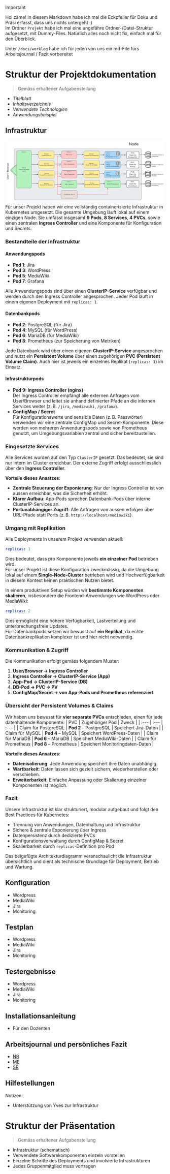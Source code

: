 >[!IMPORTANT]
>Hoi zäme!
>In diesem Markdown habe ich mal die Eckpfeiler für Doku und Präsi erfasst, dass uns nichts untergeht :)  
>Im Ordner `Projekt` habe ich mal eine ungefähre Ordner-/Datei-Struktur aufgesetzt, mit Dummy-Files. Natürlich alles noch nicht fix, einfach mal für den Überblick.
>
>Unter `/docs/worklog` habe ich für jeden von uns ein md-File fürs Arbeitsjournal / Fazit vorbereitet

# Struktur der Projektdokumentation
> Gemäss erhaltener Aufgabenstellung
- *Titelblatt*
- *Inhaltsverzeichnis*
- *Verwendete Technologien*
- *Anwendungsbeispiel*

## Infrastruktur
![Diagramm der Infrastruktur](/docs/images/infrastructure.png)
Für unser Projekt haben wir eine vollständig containerisierte Infrastruktur in Kubernetes umgesetzt. Die gesamte Umgebung läuft lokal auf einem einzigen Node. Sie umfasst insgesamt **9 Pods**, **8 Services**, **4 PVCs**, sowie einen zentralen **Ingress Controller** und eine Komponente für Konfiguration und Secrets.

### Bestandteile der Infrastruktur
#### Anwendungspods
- **Pod 1**: Jira
- **Pod 3**: WordPress
- **Pod 5**: MediaWiki
- **Pod 7**: Grafana

Alle Anwendungspods sind über einen **ClusterIP-Service** verfügbar und werden durch den Ingress Controller angesprochen. Jeder Pod läuft in einem eigenen Deployment mit `replicas: 1`.

#### Datenbankpods
- **Pod 2**: PostgreSQL (für Jira)
- **Pod 4**: MySQL (für WordPress)
- **Pod 6**: MariaDB (für MediaWiki)
- **Pod 8**: Prometheus (zur Speicherung von Metriken)

Jede Datenbank wird über einen eigenen **ClusterIP-Service** angesprochen und nutzt ein **Persistent Volume** über einen zugehörigen **PVC (Persistent Volume Claim)**. Auch hier ist jeweils ein einzelnes Replikat (`replicas: 1`) im Einsatz.

#### Infrastrukturpods
- **Pod 9: Ingress Controller (nginx)**  
  Der Ingress Controller empfängt alle externen Anfragen vom User/Browser und leitet sie anhand definierter Pfade an die internen Services weiter (z. B. `/jira`, `/mediawiki`, `/grafana`).
- **ConfigMap / Secret**  
  Für Konfigurationswerte und sensible Daten (z. B. Passwörter) verwenden wir eine zentrale ConfigMap und Secret-Komponente. Diese werden von mehreren Anwendungspods sowie von Prometheus genutzt, um Umgebungsvariablen zentral und sicher bereitzustellen.

### Eingesetzte Services
Alle Services wurden auf den Typ `ClusterIP` gesetzt. Das bedeutet, sie sind nur intern im Cluster erreichbar. Der externe Zugriff erfolgt ausschliesslich über den **Ingress Controller**.

**Vorteile dieses Ansatzes**:
- **Zentrale Steuerung der Exponierung**: Nur der Ingress Controller ist von aussen erreichbar, was die Sicherheit erhöht.
- **Klarer Aufbau**: App-Pods sprechen Datenbank-Pods über interne ClusterIP-Services an.
- **Portunabhängiger Zugriff**: Alle Anfragen von aussen erfolgen über URL-Pfade statt Ports (z. B. `http://localhost/mediawiki`).

### Umgang mit Replikation
Alle Deployments in unserem Projekt verwenden aktuell:
```yaml
replicas: 1
```
Dies bedeutet, dass pro Komponente jeweils **ein einzelner Pod** betrieben wird.  
Für unser Projekt ist diese Konfiguration zweckmässig, da die Umgebung lokal auf einem **Single-Node-Cluster** betrieben wird und Hochverfügbarkeit in diesem Kontext keinen praktischen Nutzen bietet.

In einem produktiven Setup würden wir **bestimmte Komponenten skalieren**, insbesondere die Frontend-Anwendungen wie WordPress oder MediaWiki:
```yaml
replicas: 2
```
Dies ermöglicht eine höhere Verfügbarkeit, Lastverteilung und unterbrechungsfreie Updates.  
Für Datenbankpods setzen wir bewusst auf **ein Replikat**, da echte Datenbankreplikation komplexer ist und hier nicht notwendig.

### Kommunikation & Zugriff
Die Kommunikation erfolgt gemäss folgendem Muster:
1. **User/Browser → Ingress Controller**
2. **Ingress Controller → ClusterIP-Service (App)**
3. **App-Pod → ClusterIP-Service (DB)**
4. **DB-Pod → PVC → PV**
5. **ConfigMap/Secret → von App-Pods und Prometheus referenziert**

### Übersicht der Persistent Volumes & Claims
Wir haben uns bewusst für **vier separate PVCs** entschieden, einen für jede datenhaltende Komponente:
| PVC | Zugehöriger Pod | Zweck |
| :--- | :--- | :--- |
| Claim für PostgreSQL | **Pod 2** – PostgreSQL | Speichert Jira-Daten |
| Claim für MySQL | **Pod 4** – MySQL | Speichert WordPress-Daten |
| Claim für MariaDB | **Pod 6** – MariaDB | Speichert MediaWiki-Daten |
| Claim für Prometheus | **Pod 8** – Prometheus | Speichert Monitoringdaten-Daten |

**Vorteile dieses Ansatzes**:
- **Datenisolierung**: Jede Anwendung speichert ihre Daten unabhängig.
- **Wartbarkeit**: Daten lassen sich gezielt sichern, wiederherstellen oder verschieben.
- **Erweiterbarkeit**: Einfache Anpassung oder Skalierung einzelner Komponenten ist möglich.

### Fazit
Unsere Infrastruktur ist klar strukturiert, modular aufgebaut und folgt den Best Practices für Kubernetes:
- Trennung von Anwendungen, Datenhaltung und Infrastruktur
- Sichere & zentrale Exponierung über Ingress
- Datenpersistenz durch dedizierte PVCs
- Konfigurationsverwaltung durch ConfigMap & Secret
- Skalierbarkeit durch `replicas`-Definition pro Pod

Das beigefügte Architekturdiagramm veranschaulicht die Infrastruktur übersichtlich und dient als technische Grundlage für Deployment, Betrieb und Wartung.

## Konfiguration
- Wordpress
- MediaWiki
- Jira
- Monitoring

## Testplan 
- Wordpress
- MediaWiki
- Jira
- Monitoring

## Testergebnisse
- Wordpress
- MediaWiki
- Jira
- Monitoring

## Installationsanleitung
- Für den Dozenten

## Arbeitsjournal und persönliches Fazit
- [NB](/docs/worklog/worklog-nb.md)
- [ME](/docs/worklog/worklog-me.md)
- [SR](/docs/worklog/worklog-sr.md)

## Hilfestellungen
Notizen:
- Unterstützung von Yves zur Infrastruktur

# Struktur der Präsentation
> Gemäss erhaltener Aufgabenstellung
- Infrastruktur (schematisch)
- Verwendete Softwarekomponenten einzeln vorstellen
- Einzelne Schritte des Deployments und involvierte Infrastrukturen
- Jedes Gruppenmitglied muss vortragen
